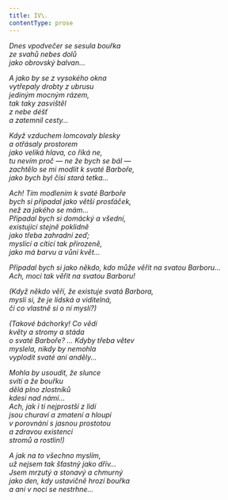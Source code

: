 ```yaml
---
title: IV\.
contentType: prose
---
```


_Dnes vpodvečer se sesula bouřka  
ze svahů nebes dolů  
jako obrovský balvan…_

_A jako by se z vysokého okna  
vytřepaly drobty z ubrusu  
jediným mocným rázem,  
tak taky zasvištěl  
z nebe déšť  
a zatemnil cesty…_

_Když vzduchem lomcovaly blesky  
a otřásaly prostorem  
jako veliká hlava, co říká ne,  
tu nevím proč — ne že bych se bál —  
zachtělo se mi modlit k svaté Barboře,  
jako bych byl čísi stará tetka…_

_Ach! Tím modlením k svaté Barboře  
bych si připadal jako větší prosťáček,  
než za jakého se mám…  
Připadal bych si domácký a všední,  
existující stejně poklidně  
jako třeba zahradní zeď;  
myslící a cítící tak přirozeně,  
jako má barvu a vůni květ…_

_Připadal bych si jako někdo, kdo může věřit na svatou Barboru…  
Ach, moci tak věřit na svatou Barboru!_

_(Když někdo věří, že existuje svatá Barbora,  
myslí si, že je lidská a viditelná,  
či co vlastně si o ní myslí?)_

_(Takové báchorky! Co vědí  
květy a stromy a stáda  
o svaté Barboře? … Kdyby třeba větev  
myslela, nikdy by nemohla  
vyplodit svaté ani anděly…_

_Mohla by usoudit, že slunce  
svítí a že bouřku  
dělá plno zlostníků  
kdesi nad námi…  
Ach, jak i ti nejprostší z lidí  
jsou churaví a zmatení a hloupí  
v porovnání s jasnou prostotou  
a zdravou existencí  
stromů a rostlin!)_

_A jak na to všechno myslím,  
už nejsem tak šťastný jako dřív…  
Jsem mrzutý a stonavý a chmurný  
jako den, kdy ustavičně hrozí bouřka  
a ani v noci se nestrhne…_
